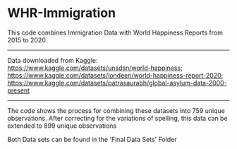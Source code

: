 # WHR-Immigration
This code combines Immigration Data with World Happiness Reports from 2015 to 2020.

______________________________________________________________________________

Data downloaded from Kaggle:
https://www.kaggle.com/datasets/unsdsn/world-happiness; 
https://www.kaggle.com/datasets/londeen/world-happiness-report-2020; 
https://www.kaggle.com/datasets/patrasaurabh/global-asylum-data-2000-present

______________________________________________________________________________

The code shows the process for combining these datasets into 759 unique observations.
After correcting for the variations of spelling, this data can be extended to 899 unique observations

Both Data sets can be found in the 'Final Data Sets' Folder
